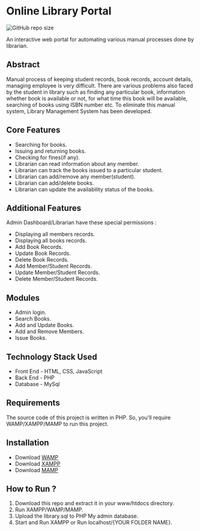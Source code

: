 # Online Library Portal
![GitHub repo size](https://img.shields.io/github/repo-size/naszifnaaz/Library-portal?logo=GitHub)


An interactive web portal for automating various manual processes done by librarian.

## Abstract

Manual process of keeping student records, book records, account details, managing employee is very difficult. There are various problems also faced by the student in library such as finding any particular book, information whether book is available or not, for what time this book will be available, searching of books using ISBN number etc. To eliminate this manual system, Library Management System has been developed.

## Core Features

+ Searching for books.
+ Issuing and returning books.
+ Checking for fines(if any).
+ Librarian can read information about any member.
+ Librarian can track the books issued to a particular student.
+ Librarian can add/remove any member(student).
+ Librarian can add/delete books.
+ Librarian can update the availability status of the books.

## Additional Features

Admin Dashboard/Librarian have these special permissions :

+ Displaying all members records.
+ Displaying all books records.
+ Add Book Records.
+ Update Book Records.
+ Delete Book Records.
+ Add Member/Student Records.
+ Update Member/Student Records.
+ Delete Member/Student Records.

## Modules

+ Admin login.
+ Search Books.
+ Add and Update Books.
+ Add and Remove Members.
+ Issue Books.

## Technology Stack Used

+ Front End - HTML, CSS, JavaScript
+ Back End - PHP
+ Database - MySql

## Requirements

The source code of this project is written in PHP. So, you'll require WAMP/XAMPP/MAMP to run this project.

## Installation

+ Download [WAMP](https://www.wampserver.com/en/)
+ Download [XAMPP](https://www.apachefriends.org/download.html)
+ Download [MAMP](https://www.mamp.info/en/)

## How to Run ?

1. Download this repo and extract it in your www/htdocs directory.
2. Run XAMPP/WAMP/MAMP.
3. Upload the library.sql to PHP My admin database.
4. Start and Run XAMPP or Run localhost/{YOUR FOLDER NAME}.
